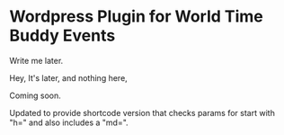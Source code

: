 # Wordpress Plugin for World Time Buddy Events

Write me later.

Hey, It's later, and nothing here,

Coming soon.

Updated to provide shortcode version that checks params for start with "h=" and also includes a "md=".